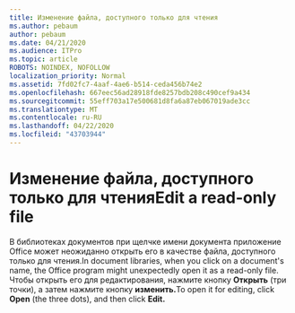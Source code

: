 ```yaml
---
title: Изменение файла, доступного только для чтения
ms.author: pebaum
author: pebaum
ms.date: 04/21/2020
ms.audience: ITPro
ms.topic: article
ROBOTS: NOINDEX, NOFOLLOW
localization_priority: Normal
ms.assetid: 7fd02fc7-4aaf-4ae6-b514-ceda456b74e2
ms.openlocfilehash: 667eec56ad28918fde8257bdb208c490cef9a434
ms.sourcegitcommit: 55eff703a17e500681d8fa6a87eb067019ade3cc
ms.translationtype: MT
ms.contentlocale: ru-RU
ms.lasthandoff: 04/22/2020
ms.locfileid: "43703944"
---
```

# <a name="edit-a-read-only-file"></a><span data-ttu-id="ce228-102">Изменение файла, доступного только для чтения</span><span class="sxs-lookup"><span data-stu-id="ce228-102">Edit a read-only file</span></span>

<span data-ttu-id="ce228-103">В библиотеках документов при щелчке имени документа приложение Office может неожиданно открыть его в качестве файла, доступного только для чтения.</span><span class="sxs-lookup"><span data-stu-id="ce228-103">In document libraries, when you click on a document's name, the Office program might unexpectedly open it as a read-only file.</span></span> <span data-ttu-id="ce228-104">Чтобы открыть его для редактирования, нажмите кнопку **Открыть** (три точки), а затем нажмите кнопку **изменить.**</span><span class="sxs-lookup"><span data-stu-id="ce228-104">To open it for editing, click **Open** (the three dots), and then click **Edit.**</span></span>
  

